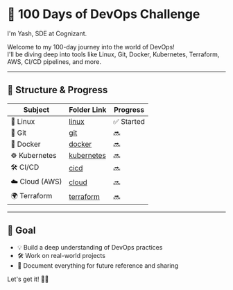 # 💯 100 Days of DevOps Challenge

I'm Yash, SDE at Cognizant.

Welcome to my 100-day journey into the world of DevOps!  
I'll be diving deep into tools like Linux, Git, Docker, Kubernetes, Terraform, AWS, CI/CD pipelines, and more.

---

## 🧭 Structure & Progress

| Subject          | Folder Link                      | Progress    |
|------------------|----------------------------------|-------------|
| 🐧 Linux         | [linux](./linux/)                | ✅ Started  |
| 🐙 Git           | [git](./git/)                    | 🔜          |
| 🐳 Docker        | [docker](./docker/)              | 🔜          |
| ☸️ Kubernetes     | [kubernetes](./kubernetes/)      | 🔜          |
| 🛠️ CI/CD         | [cicd](./cicd/)                  | 🔜          |
| ☁️ Cloud (AWS)    | [cloud](./cloud/)                | 🔜          |
| 🌍 Terraform     | [terraform](./terraform/)        | 🔜          |

---

## 🚀 Goal

- 💡 Build a deep understanding of DevOps practices
- 🛠️ Work on real-world projects
- 📂 Document everything for future reference and sharing

Let's get it! 💪🔥
